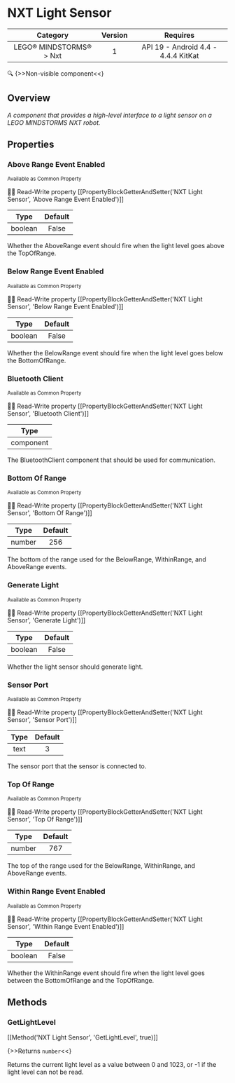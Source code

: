 # NXT Light Sensor

| Category | Version | Requires |
|:--------:|:-------:|:--------:|
|LEGO® MINDSTORMS® > Nxt|1|API 19 - Android 4.4 - 4.4.4 KitKat|

:mag: {>>Non-visible component<<}

## Overview

_A component that provides a high-level interface to a light sensor on a LEGO MINDSTORMS NXT robot._

## Properties

### Above Range Event Enabled

<small>Available as Common Property</small>

:eyes::pencil: Read-Write property
[[PropertyBlockGetterAndSetter('NXT Light Sensor', 'Above Range Event Enabled')]]

| Type | Default |
|:----:|:-------:|
|boolean|False|

Whether the AboveRange event should fire when the light level goes above the TopOfRange.

### Below Range Event Enabled

<small>Available as Common Property</small>

:eyes::pencil: Read-Write property
[[PropertyBlockGetterAndSetter('NXT Light Sensor', 'Below Range Event Enabled')]]

| Type | Default |
|:----:|:-------:|
|boolean|False|

Whether the BelowRange event should fire when the light level goes below the BottomOfRange.

### Bluetooth Client

<small>Available as Common Property</small>

:eyes::pencil: Read-Write property
[[PropertyBlockGetterAndSetter('NXT Light Sensor', 'Bluetooth Client')]]

| Type |
|:----:|
|component|

The BluetoothClient component that should be used for communication.

### Bottom Of Range

<small>Available as Common Property</small>

:eyes::pencil: Read-Write property
[[PropertyBlockGetterAndSetter('NXT Light Sensor', 'Bottom Of Range')]]

| Type | Default |
|:----:|:-------:|
|number|256|

The bottom of the range used for the BelowRange, WithinRange, and AboveRange events.

### Generate Light

<small>Available as Common Property</small>

:eyes::pencil: Read-Write property
[[PropertyBlockGetterAndSetter('NXT Light Sensor', 'Generate Light')]]

| Type | Default |
|:----:|:-------:|
|boolean|False|

Whether the light sensor should generate light.

### Sensor Port

<small>Available as Common Property</small>

:eyes::pencil: Read-Write property
[[PropertyBlockGetterAndSetter('NXT Light Sensor', 'Sensor Port')]]

| Type | Default |
|:----:|:-------:|
|text|3|

The sensor port that the sensor is connected to.

### Top Of Range

<small>Available as Common Property</small>

:eyes::pencil: Read-Write property
[[PropertyBlockGetterAndSetter('NXT Light Sensor', 'Top Of Range')]]

| Type | Default |
|:----:|:-------:|
|number|767|

The top of the range used for the BelowRange, WithinRange, and AboveRange events.

### Within Range Event Enabled

<small>Available as Common Property</small>

:eyes::pencil: Read-Write property
[[PropertyBlockGetterAndSetter('NXT Light Sensor', 'Within Range Event Enabled')]]

| Type | Default |
|:----:|:-------:|
|boolean|False|

Whether the WithinRange event should fire when the light level goes between the BottomOfRange and the TopOfRange.

## Methods

### GetLightLevel



[[Method('NXT Light Sensor', 'GetLightLevel', true)]]

{>>Returns `number`<<}


Returns the current light level as a value between 0 and 1023, or -1 if the light level can not be read.